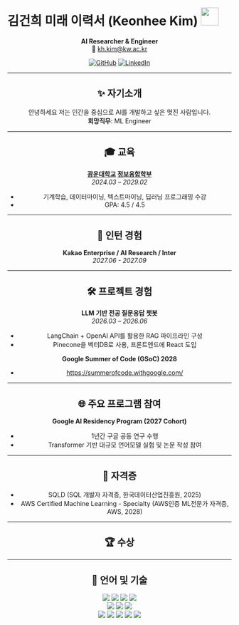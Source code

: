 # 김건희 미래 이력서 (Keonhee Kim)  <img height="40" src="https://emoji.gg/assets/emoji/7333-parrotdance.gif">

<div align="center">
  

**AI Researcher & Engineer**  
📧 kh.kim@kw.ac.kr    

[![GitHub](https://stickermirchi.com/wp-content/uploads/2023/08/GitHub-Logo-Sticker-2-100x100.png)](https://github.com/KeonH-2) [![LinkedIn](https://media.licdn.com/dms/image/v2/C560BAQHaVYd13rRz3A/company-logo_100_100/company-logo_100_100/0/1638831590218/linkedin_logo?e=2147483647&v=beta&t=_PvUQac1LcQjfzQ33gtxFqjvIxBbtsM9ZqIxLs5QcFI)](https://www.linkedin.com/in/KeonH2)

---

## ✨ 자기소개  
안녕하세요 저는 인간을 중심으로 AI를 개발하고 싶은 멋진 사람입니다.<br>
**희망직무**: ML Engineer

---

## 🎓 교육  
**[광운대학교](https://www.kw.ac.kr/) [정보융합학부](https://ic.kw.ac.kr/main/main.php)**  
_2024.03 – 2029.02_  
- 기계학습, 데이터마이닝, 텍스트마이닝, 딥러닝 프로그래밍 수강  
- GPA: 4.5 / 4.5  

---

## 💼 인턴 경험  
**Kakao Enterprise / AI Research / Inter** <br>
_2027.06 - 2027.09_

---

## 🛠 프로젝트 경험 
**LLM 기반 전공 질문응답 챗봇**  
_2026.03 – 2026.06_  
- LangChain + OpenAI API를 활용한 RAG 파이프라인 구성  
- Pinecone을 벡터DB로 사용, 프론트엔드에 React 도입

**Google Summer of Code (GSoC) 2028**  
- https://summerofcode.withgoogle.com/

---

## 🌐 주요 프로그램 참여 
**Google AI Residency Program (2027 Cohort)**  
- 1년간 구글 공동 연구 수행
- Transformer 기반 대규모 언어모델 실험 및 논문 작성 참여  
---

## 📜 자격증 
- SQLD (SQL 개발자 자격증, 한국데이터산업진흥원, 2025)
- AWS Certified Machine Learning - Specialty (AWS인증 ML전문가 자격증, AWS, 2028)

---

## 🏆 수상  

---

## 💬 언어 및 기술  
<img src="https://img.shields.io/badge/python-3776AB?style=for-the-badge&logo=python&logoColor=white"> <img src="https://img.shields.io/badge/c++-00599C?style=for-the-badge&logo=c%2B%2B&logoColor=white"> <img src="https://img.shields.io/badge/java-007396?style=for-the-badge&logo=java&logoColor=white"> <img src="https://img.shields.io/badge/mysql-4479A1?style=for-the-badge&logo=mysql&logoColor=white">
<br>
<img src="https://img.shields.io/badge/pytorch-EE4C2C?style=for-the-badge&logo=pytorch&logoColor=white"> <img src="https://img.shields.io/badge/TensorFlow-FF6F00?style=for-the-badge&logo=TensorFlow&logoColor=white"> <img src="https://img.shields.io/badge/scikitlearn-F7931E?style=for-the-badge&logo=scikitlearn&logoColor=white">
<br>
<img src="https://img.shields.io/badge/github-181717?style=for-the-badge&logo=github&logoColor=white"> <img src="https://img.shields.io/badge/docker-2496ED?style=for-the-badge&logo=docker&logoColor=white"> <img src="https://img.shields.io/badge/fastapi-009688?style=for-the-badge&logo=fastapi&logoColor=white"> <img src="https://img.shields.io/badge/langchain-1C3C3C?style=for-the-badge&logo=langchain&logoColor=white"> <img src="https://img.shields.io/badge/weightsandbiases-FFBE00?style=for-the-badge&logo=weightsandbiases&logoColor=white">


</div>
